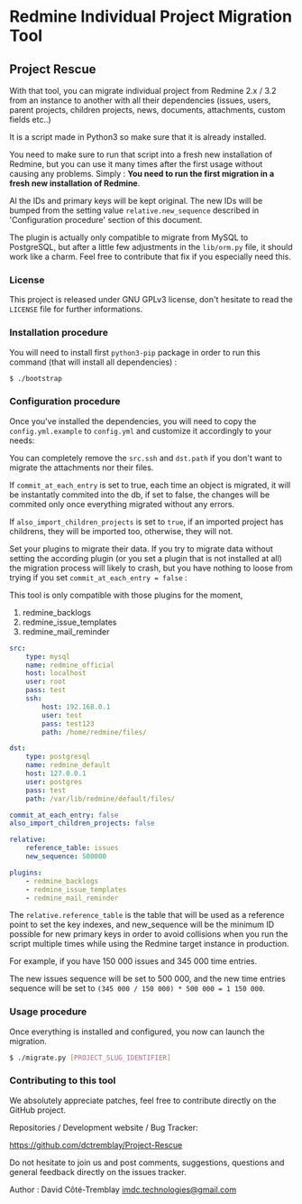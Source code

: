 Redmine Individual Project Migration Tool
=========================================

Project Rescue
--------------

With that tool, you can migrate individual project from Redmine 2.x / 3.2
from an instance to another with all their dependencies (issues, users, parent
projects, children projects, news, documents, attachments, custom fields etc..)

It is a script made in Python3 so make sure that it is already installed.

You need to make sure to run that script into a fresh new installation
of Redmine, but you can use it many times after the first usage without
causing any problems. Simply : **You need to run the first migration in a
fresh new installation of Redmine**.

Al the IDs and primary keys will be kept original. The new IDs will be bumped
from the setting value `relative.new_sequence` described in 'Configuration
procedure' section of this document.

The plugin is actually only compatible to migrate from MySQL to PostgreSQL,
but after a little few adjustments in the `lib/orm.py` file, it should work
like a charm. Feel free to contribute that fix if you especially need this.


### License ###

This project is released under GNU GPLv3 license, don't hesitate to read
the `LICENSE` file for further informations.


### Installation procedure ###

You will need to install first `python3-pip` package
in order to run this command (that will install all dependencies) :

```bash
$ ./bootstrap
```

### Configuration procedure ###

Once you've installed the dependencies, you will need to copy the 
`config.yml.example` to `config.yml` and customize it accordingly to your needs:

You can completely remove the `src.ssh` and `dst.path` if you don't want
to migrate the attachments nor their files.

If `commit_at_each_entry` is set to true, each time an object is migrated,
it will be instantatly commited into the db, if set to false, the changes
will be commited only once everything migrated without any errors.

If `also_import_children_projects` is set to `true`, if an imported project
has childrens, they will be imported too, otherwise, they will not.

Set your plugins to migrate their data. If you try to migrate data without
setting the according plugin (or you set a plugin that is not installed at all)
the migration process will likely to crash, but you have nothing to loose
from trying if you set `commit_at_each_entry = false` :

This tool is only compatible with those plugins for the moment, 

1. redmine_backlogs
2. redmine_issue_templates
3. redmine_mail_reminder


```yaml
src:
    type: mysql
    name: redmine_official
    host: localhost
    user: root
    pass: test
    ssh:
        host: 192.168.0.1
        user: test
        pass: test123
        path: /home/redmine/files/

dst:
    type: postgresql
    name: redmine_default
    host: 127.0.0.1
    user: postgres
    pass: test
    path: /var/lib/redmine/default/files/

commit_at_each_entry: false
also_import_children_projects: false

relative:
    reference_table: issues
    new_sequence: 500000

plugins:
    - redmine_backlogs
    - redmine_issue_templates
    - redmine_mail_reminder
```

The `relative.reference_table` is the table that will be used as a reference
point to set the key indexes, and new_sequence will be the minimum ID possible
for new primary keys in order to avoid collisions when you run the script
multiple times while using the Redmine target instance in production.

For example, if you have 150 000 issues and 345 000 time entries.

The new issues sequence will be set to 500 000, and the new time entries
sequence will be set to `(345 000 / 150 000) * 500 000 = 1 150 000`.


### Usage procedure ###

Once everything is installed and configured, you now can launch the migration.

```bash
$ ./migrate.py [PROJECT_SLUG_IDENTIFIER]
```

### Contributing to this tool ###

We absolutely appreciate patches, feel free to contribute
directly on the GitHub project.

Repositories / Development website / Bug Tracker:

https://github.com/dctremblay/Project-Rescue

Do not hesitate to join us and post comments, suggestions,
questions and general feedback directly on the issues tracker.

Author : David Côté-Tremblay <imdc.technologies@gmail.com>
